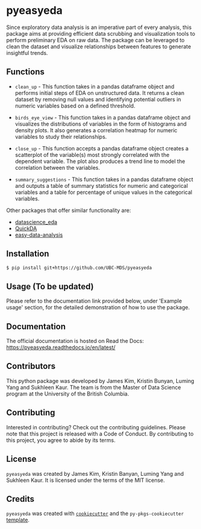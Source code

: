 # pyeasyeda

Since exploratory data analysis is an imperative part of every analysis, this package aims at providing efficient data scrubbing and visualization tools to perform preliminary EDA on raw data. The package can be leveraged to clean the dataset and visualize relationships between features to generate insightful trends.

## Functions

-   `clean_up` - This function takes in a pandas dataframe object and performs initial steps of EDA on unstructured data. It returns a clean dataset by removing null values and identifying potential outliers in numeric variables based on a defined threshold.

-   `birds_eye_view` - This function takes in a pandas dataframe object and visualizes the distributions of variables in the form of histograms and density plots. It also generates a correlation heatmap for numeric variables to study their relationships.

-   `close_up` - This function accepts a pandas dataframe object creates a scatterplot of the variable(s) most strongly correlated with the dependent variable. The plot also produces a trend line to model the correlation between the variables.

-   `summary_suggestions` - This function takes in a pandas dataframe object and outputs a table of summary statistics for numeric and categorical variables and a table for percentage of unique values in the categorical variables.

Other packages that offer similar functionality are:
- [datascience_eda](https://github.com/UBC-MDS/datascience_eda)
- [QuickDA](https://github.com/sid-the-coder/QuickDA)
- [easy-data-analysis](https://github.com/jschnab/easy-data-analysis)

## Installation

```bash
$ pip install git+https://github.com/UBC-MDS/pyeasyeda
```

## Usage (To be updated)
Please refer to the documentation link provided below, under 'Example usage' section, for the detailed demonstration of how to use the package.

## Documentation
The official documentation is hosted on Read the Docs: https://pyeasyeda.readthedocs.io/en/latest/

## Contributors
This python package was developed by James Kim, Kristin Bunyan, Luming Yang and Sukhleen Kaur. The team is from the Master of Data Science program at the University of the British Columbia.

## Contributing

Interested in contributing? Check out the contributing guidelines. Please note that this project is released with a Code of Conduct. By contributing to this project, you agree to abide by its terms.

## License

`pyeasyeda` was created by James Kim, Kristin Banyan, Luming Yang and Sukhleen Kaur. It is licensed under the terms of the MIT license.

## Credits

`pyeasyeda` was created with [`cookiecutter`](https://cookiecutter.readthedocs.io/en/latest/) and the `py-pkgs-cookiecutter` [template](https://github.com/py-pkgs/py-pkgs-cookiecutter).
